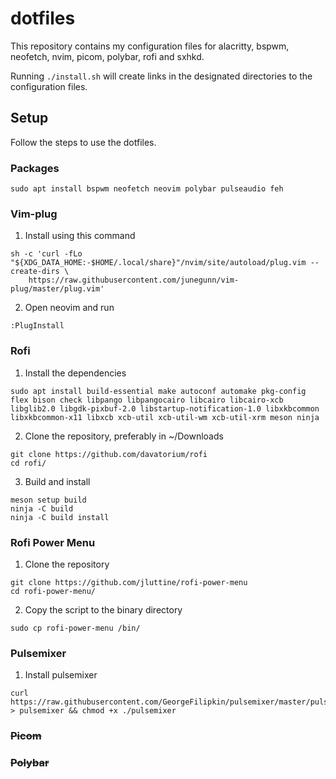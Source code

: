 # dotfiles
This repository contains my configuration files for alacritty, bspwm, neofetch, nvim, picom, polybar, rofi and sxhkd.

Running `./install.sh` will create links in the designated directories to the configuration files.

## Setup
Follow the steps to use the dotfiles.
### Packages
```
sudo apt install bspwm neofetch neovim polybar pulseaudio feh
```

### Vim-plug
1. Install using this command
```
sh -c 'curl -fLo "${XDG_DATA_HOME:-$HOME/.local/share}"/nvim/site/autoload/plug.vim --create-dirs \
    https://raw.githubusercontent.com/junegunn/vim-plug/master/plug.vim'
```
2. Open neovim and run
```
:PlugInstall
```

### Rofi
1. Install the dependencies
```
sudo apt install build-essential make autoconf automake pkg-config flex bison check libpango libpangocairo libcairo libcairo-xcb libglib2.0 libgdk-pixbuf-2.0 libstartup-notification-1.0 libxkbcommon libxkbcommon-x11 libxcb xcb-util xcb-util-wm xcb-util-xrm meson ninja
```
2. Clone the repository, preferably in ~/Downloads
```
git clone https://github.com/davatorium/rofi
cd rofi/
```
3. Build and install
```
meson setup build
ninja -C build
ninja -C build install
```

### Rofi Power Menu
1. Clone the repository
```
git clone https://github.com/jluttine/rofi-power-menu
cd rofi-power-menu/
```
2. Copy the script to the binary directory
```
sudo cp rofi-power-menu /bin/
```

### Pulsemixer
1. Install pulsemixer
```
curl https://raw.githubusercontent.com/GeorgeFilipkin/pulsemixer/master/pulsemixer > pulsemixer && chmod +x ./pulsemixer
```

### ~~Picom~~
### ~~Polybar~~
